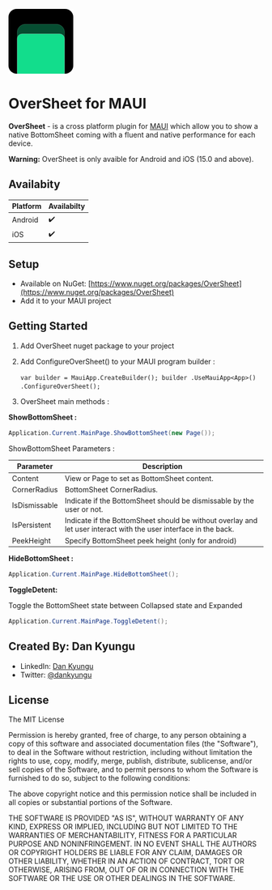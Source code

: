 ![OverSheet](https://github.com/DanKyungu/OverSheet/raw/main/img/OverSheet.png)

# OverSheet for MAUI
**OverSheet** - is a cross platform plugin for [MAUI](https://dotnet.microsoft.com/en-us/apps/maui) which allow you to show a native BottomSheet coming with a fluent and native performance for each device.

**Warning:** OverSheet is only avaible for Android and iOS (15.0 and above).

## Availabity
|Platform|Availabilty  |
|--|--|
|  Android |✔️  |
| iOS|✔️|


## Setup
-   Available on NuGet:  [https://www.nuget.org/packages/OverSheet](https://www.nuget.org/packages/OverSheet)  
- Add it to your MAUI project

## Getting Started
1.  Add OverSheet nuget package to your project

2. Add ConfigureOverSheet() to your MAUI program builder :

   `var builder = MauiApp.CreateBuilder();
               builder
                   .UseMauiApp<App>()
                   .ConfigureOverSheet();`

   

3. OverSheet main methods :

**ShowBottomSheet :**

```c#
Application.Current.MainPage.ShowBottomSheet(new Page());
```

ShowBottomSheet Parameters :

| Parameter     | Description                                                  |
| ------------- | ------------------------------------------------------------ |
| Content       | View or Page to set as BottomSheet content.                  |
| CornerRadius  | BottomSheet CornerRadius.                                    |
| IsDismissable | Indicate if the BottomSheet should be dismissable by the user or not. |
| IsPersistent  | Indicate if the BottomSheet should be without overlay and let user interact with the user interface in the back. |
| PeekHeight    | Specify BottomSheet peek height (only for android)           |

**HideBottomSheet :**

```c#
Application.Current.MainPage.HideBottomSheet();
```
**ToggleDetent:**

Toggle the BottomSheet state between Collapsed state and Expanded

```c#
Application.Current.MainPage.ToggleDetent();
```

## Created By: Dan Kyungu

-   LinkedIn:  [Dan Kyungu](https://www.linkedin.com/in/dan-kyungu)
-   Twitter:  [@dankyungu](https://twitter.com/dankyungu)

## License

The MIT License

Permission is hereby granted, free of charge, to any person obtaining a copy of this software and associated documentation files (the "Software"), to deal in the Software without restriction, including without limitation the rights to use, copy, modify, merge, publish, distribute, sublicense, and/or sell copies of the Software, and to permit persons to whom the Software is furnished to do so, subject to the following conditions:

The above copyright notice and this permission notice shall be included in all copies or substantial portions of the Software.

THE SOFTWARE IS PROVIDED "AS IS", WITHOUT WARRANTY OF ANY KIND, EXPRESS OR IMPLIED, INCLUDING BUT NOT LIMITED TO THE WARRANTIES OF MERCHANTABILITY, FITNESS FOR A PARTICULAR PURPOSE AND NONINFRINGEMENT. IN NO EVENT SHALL THE AUTHORS OR COPYRIGHT HOLDERS BE LIABLE FOR ANY CLAIM, DAMAGES OR OTHER LIABILITY, WHETHER IN AN ACTION OF CONTRACT, TORT OR OTHERWISE, ARISING FROM, OUT OF OR IN CONNECTION WITH THE SOFTWARE OR THE USE OR OTHER DEALINGS IN THE SOFTWARE.

